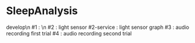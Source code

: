 # SleepAnalysis

develop\n
#1 : \n
#2 : light sensor
#2-service : light sensor graph
#3 : audio recording first trial
#4 : audio recording second trial
